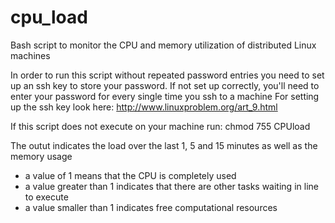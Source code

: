 # cpu_load
Bash script to monitor the CPU and memory utilization of distributed Linux machines

In order to run this script without repeated password entries you need to set up an ssh key to store your password.
If not set up correctly, you'll need to enter your password for every single time you ssh to a machine
For setting up the ssh key look here: http://www.linuxproblem.org/art_9.html

If this script does not execute on your machine run: chmod 755 CPUload

The outut indicates the load over the last 1, 5 and 15 minutes as well as the memory usage
- a value of 1 means that the CPU is completely used
- a value greater than 1 indicates that there are other tasks waiting in line to execute
- a value smaller than 1 indicates free computational resources
